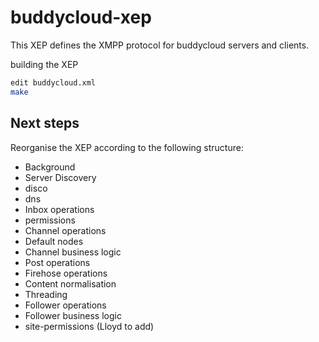 buddycloud-xep
==============

This XEP defines the XMPP protocol for buddycloud servers and clients.

building the XEP

```bash
edit buddycloud.xml
make
```

Next steps
----------

Reorganise the XEP according to the following structure:

* Background
* Server Discovery
 * disco
 * dns
* Inbox operations
 * permissions
* Channel operations
 * Default nodes
 * Channel business logic
* Post operations
 * Firehose operations
 * Content normalisation
 * Threading
* Follower operations
 * Follower business logic
 * site-permissions (Lloyd to add)
